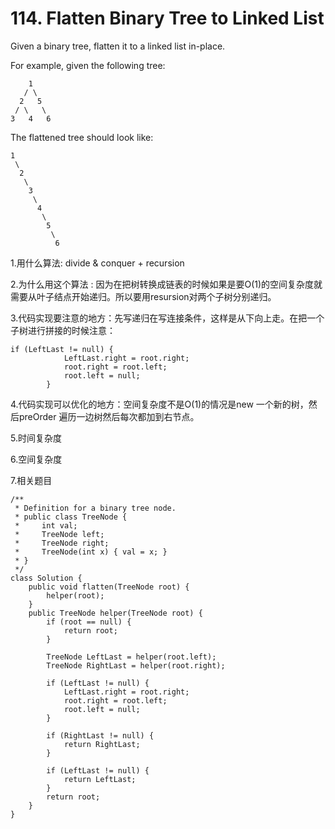 # 114. Flatten Binary Tree to Linked List

Given a binary tree, flatten it to a linked list in-place.

For example, given the following tree:

```text
    1
   / \
  2   5
 / \   \
3   4   6
```

The flattened tree should look like:

```text
1
 \
  2
   \
    3
     \
      4
       \
        5
         \
          6
```

1.用什么算法:  divide & conquer + recursion

2.为什么用这个算法 : 因为在把树转换成链表的时候如果是要O\(1\)的空间复杂度就需要从叶子结点开始递归。所以要用resursion对两个子树分别递归。

3.代码实现要注意的地方：先写递归在写连接条件，这样是从下向上走。在把一个子树进行拼接的时候注意：

```text
if (LeftLast != null) {
            LeftLast.right = root.right;
            root.right = root.left;
            root.left = null;
        }
```

4.代码实现可以优化的地方：空间复杂度不是O\(1\)的情况是new 一个新的树，然后preOrder 遍历一边树然后每次都加到右节点。

5.时间复杂度

6.空间复杂度

7.相关题目

```text
/**
 * Definition for a binary tree node.
 * public class TreeNode {
 *     int val;
 *     TreeNode left;
 *     TreeNode right;
 *     TreeNode(int x) { val = x; }
 * }
 */
class Solution {
    public void flatten(TreeNode root) {
        helper(root);
    }
    public TreeNode helper(TreeNode root) {
        if (root == null) {
            return root;
        }
        
        TreeNode LeftLast = helper(root.left);
        TreeNode RightLast = helper(root.right);
        
        if (LeftLast != null) {
            LeftLast.right = root.right;
            root.right = root.left;
            root.left = null;
        }
        
        if (RightLast != null) {
            return RightLast;
        }
        
        if (LeftLast != null) {
            return LeftLast;
        }
        return root;
    }
}
```

